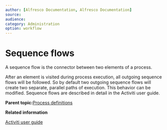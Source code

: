 ```yaml
---
author: [Alfresco Documentation, Alfresco Documentation]
source: 
audience: 
category: Administration
option: workflow
---
```


# Sequence flows

A sequence flow is the connector between two elements of a process.

After an element is visited during process execution, all outgoing sequence flows will be followed. So by default two outgoing sequence flows will create two separate, parallel paths of execution. This behavior can be modified. Sequence flows are described in detail in the Activiti user guide.

**Parent topic:**[Process definitions](../concepts/wf-process-def.md)

**Related information**  


[Activiti user guide](http://www.activiti.org/userguide/)


